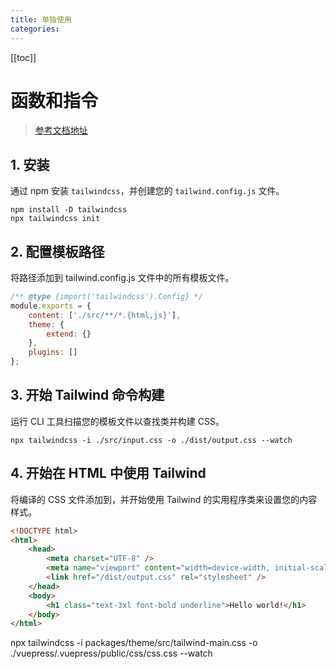 ```yaml
---
title: 单独使用
categories:
---
```


[[toc]]

# 函数和指令

> [参考文档地址](https://tailwindcss.com/docs/functions-and-directives)

## 1. 安装

通过 npm 安装 `tailwindcss`，并创建您的 `tailwind.config.js` 文件。

```shell
npm install -D tailwindcss
npx tailwindcss init

```

## 2. 配置模板路径

将路径添加到 tailwind.config.js 文件中的所有模板文件。

```js
/** @type {import('tailwindcss').Config} */
module.exports = {
    content: ['./src/**/*.{html,js}'],
    theme: {
        extend: {}
    },
    plugins: []
};
```

## 3. 开始 Tailwind 命令构建

运行 CLI 工具扫描您的模板文件以查找类并构建 CSS。

```shell
npx tailwindcss -i ./src/input.css -o ./dist/output.css --watch

```

## 4. 开始在 HTML 中使用 Tailwind

将编译的 CSS 文件添加到<head>，并开始使用 Tailwind 的实用程序类来设置您的内容样式。

```html
<!DOCTYPE html>
<html>
    <head>
        <meta charset="UTF-8" />
        <meta name="viewport" content="width=device-width, initial-scale=1.0" />
        <link href="/dist/output.css" rel="stylesheet" />
    </head>
    <body>
        <h1 class="text-3xl font-bold underline">Hello world!</h1>
    </body>
</html>
```

npx tailwindcss -i packages/theme/src/tailwind-main.css -o ./vuepress/.vuepress/public/css/css.css --watch
